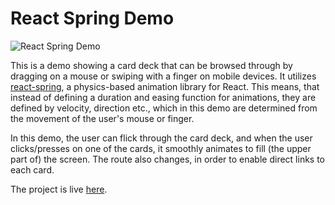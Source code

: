 # React Spring Demo

![React Spring Demo](https://media.giphy.com/media/fjxPOEZpqiHLn78BbJ/giphy.gif)

This is a demo showing a card deck that can be browsed through by dragging on a mouse or swiping with a finger on mobile devices. It utilizes [react-spring](https://github.com/react-spring/react-spring), a physics-based animation library for React. This means, that instead of defining a duration and easing function for animations, they are defined by velocity, direction etc., which in this demo are determined from the movement of the user's mouse or finger.

In this demo, the user can flick through the card deck, and when the user clicks/presses on one of the cards, it smoothly animates to fill (the upper part of) the screen. The route also changes, in order to enable direct links to each card.

The project is live [here](https://stupefied-lamarr-ef2102.netlify.com/).
